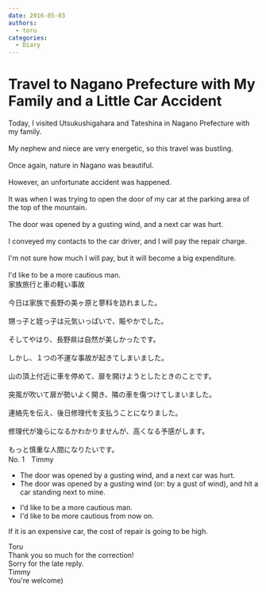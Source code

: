 ```yaml
---
date: 2016-05-03
authors:
  - toru
categories:
  - Diary
---
```


<h1 id="subject_show">Travel to Nagano Prefecture with My Family and a Little Car Accident</h1>
<div class="date" hidden>May 3, 2016 19:45</div>
<div id="post"><div id="body_show_ori">
Today, I visited Utsukushigahara and Tateshina in Nagano Prefecture with my family.<br/><br/>My nephew and niece are very energetic, so this travel was bustling.<br/><br/>Once again, nature in Nagano was beautiful.<br/><br/>However, an unfortunate accident was happened.<br/><br/>It was when I was trying to open the door of my car at the parking area of the top of the mountain.<br/><br/>The door was opened by a gusting wind, and a next car was hurt.<br/><br/>I conveyed my contacts to the car driver, and I will pay the repair charge.<br/><br/>I'm not sure how much I will pay, but it will become a big expenditure.<br/><br/>I'd like to be a more cautious man.
</div></div>

<!-- more -->

<div id="post_ja"><div id="body_show_mo">
家族旅行と車の軽い事故<br/><br/>今日は家族で長野の美ヶ原と蓼科を訪れました。<br/><br/>甥っ子と姪っ子は元気いっぱいで、賑やかでした。<br/><br/>そしてやはり、長野県は自然が美しかったです。<br/><br/>しかし、１つの不運な事故が起きてしまいました。<br/><br/>山の頂上付近に車を停めて、扉を開けようとしたときのことです。<br/><br/>突風が吹いて扉が勢いよく開き、隣の車を傷つけてしまいました。<br/><br/>連絡先を伝え、後日修理代を支払うことになりました。<br/><br/>修理代が幾らになるかわかりませんが、高くなる予感がします。<br/><br/>もっと慎重な人間になりたいです。
</div></div>
<div id="block"><div class="first_name"> No. 1　<span class="just_name">Timmy</span></div><div id="block2">
<ul class="correction_field">
<li class="incorrect">The door was opened by a gusting wind, and a next car was hurt.</li>
<li class="corrected correct">
The door was opened by a gusting wind (or: <span class="f_blue">by a gust of wind</span>), and <span class="f_blue">hit </span>a car <span class="f_blue">standing </span>next <span class="f_blue">to mine</span>.
</li>
</ul>
<ul class="correction_field">
<li class="incorrect">I'd like to be a more cautious man.</li>
<li class="corrected correct">
I'd like to be more cautious <span class="f_blue">from now on</span>.
</li>
</ul>
<p class="comment_small">
 If it is an expensive car, the cost of repair is going to be high.
</p>

</div><div class="name"><span class="just_name">Toru</span><br>
Thank you so much for the correction!<br/>Sorry for the late reply.
</div>
<div class="name"><span class="just_name">Timmy</span><br>
You're welcome)
</div>
</div>
